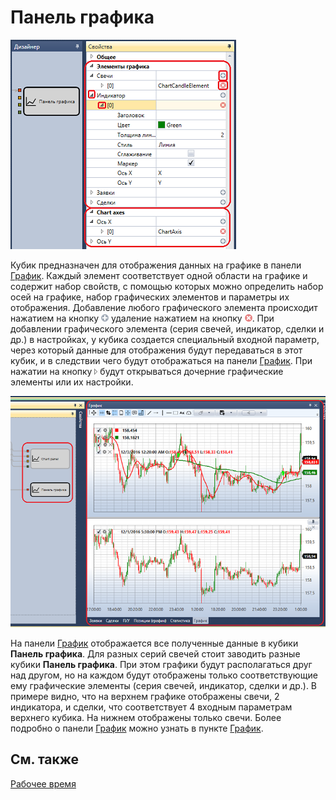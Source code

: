 # Панель графика

![Designer Panel graphics 00](../images/Designer_Panel_graphics_00.png)

Кубик предназначен для отображения данных на графике в панели [График](Designer_Chart.md). Каждый элемент соответствует одной области на графике и содержит набор свойств, с помощью которых можно определить набор осей на графике, набор графических элементов и параметры их отображения. Добавление любого графического элемента происходит нажатием на кнопку ![Designer Panel graphics 01](../images/Designer_Panel_graphics_01.png) удаление нажатием на кнопку ![Designer Panel graphics 02](../images/Designer_Panel_graphics_02.png). При добавлении графического элемента (серия свечей, индикатор, сделки и др.) в настройках, у кубика создается специальный входной параметр, через который данные для отображения будут передаваться в этот кубик, и в следствии чего будут отображаться на панели [График](Designer_Chart.md). При нажатии на кнопку ![Designer Panel graphics 03](../images/Designer_Panel_graphics_03.png) будут открываться дочерние графические элементы или их настройки.

![Designer Panel graphics 04](../images/Designer_Panel_graphics_04.png)

На панели [График](Designer_Chart.md) отображается все полученные данные в кубики **Панель графика**. Для разных серий свечей стоит заводить разные кубики **Панель графика**. При этом графики будут располагаться друг над другом, но на каждом будут отображены только соответствующие ему графические элементы (серия свечей, индикатор, сделки и др.). В примере видно, что на верхнем графике отображены свечи, 2 индикатора, и сделки, что соответствует 4 входным параметрам верхнего кубика. На нижнем отображены только свечи. Более подробно о панели [График](Designer_Chart.md) можно узнать в пункте [График](Designer_Chart.md).

## См. также

[Рабочее время](Designer_Working_time.md)
